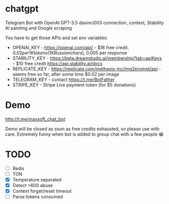 # chatgpt

Telegram Bot with OpenAI GPT-3.5 davinci003 connection, context, Stability AI painting and Google scraping

You have to get those APIs and set env variables:

-   OPENAI_KEY - https://openai.com/api/ - $18 free credit, $0.02 per 1K tokens (1K Russian chars), ~$0.005 per response
-   STABILITY_KEY - https://beta.dreamstudio.ai/membership?tab=apiKeys - $10 free credit https://api.stability.ai/docs
-   REPLICATE_KEY - https://replicate.com/methexis-inc/img2prompt/api - seems free so far, after some time $0.02 per image
-   TELEGRAM_KEY - contact https://t.me/BotFather
-   STRIPE_KEY - Stripe Live payment token (for $5 donations)

# Demo

http://t.me/maxsoft_chat_bot

Demo will be closed as soon as free credits exhausted, so please use with care.
Extremely funny when bot is added to group chat with a few people 😂

# TODO

-   [ ] Redis
-   [ ] TON
-   [x] Temperature separated
-   [x] Detect >600 abuse
-   [x] Context forget/reset timeout
-   [ ] Parse tokens consumed

